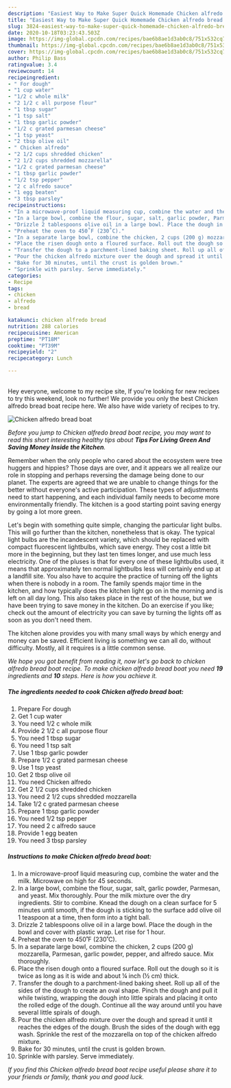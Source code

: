 ```yaml
---
description: "Easiest Way to Make Super Quick Homemade Chicken alfredo bread boat"
title: "Easiest Way to Make Super Quick Homemade Chicken alfredo bread boat"
slug: 3824-easiest-way-to-make-super-quick-homemade-chicken-alfredo-bread-boat
date: 2020-10-18T03:23:43.503Z
image: https://img-global.cpcdn.com/recipes/bae6b8ae1d3ab0c8/751x532cq70/chicken-alfredo-bread-boat-recipe-main-photo.jpg
thumbnail: https://img-global.cpcdn.com/recipes/bae6b8ae1d3ab0c8/751x532cq70/chicken-alfredo-bread-boat-recipe-main-photo.jpg
cover: https://img-global.cpcdn.com/recipes/bae6b8ae1d3ab0c8/751x532cq70/chicken-alfredo-bread-boat-recipe-main-photo.jpg
author: Philip Bass
ratingvalue: 3.4
reviewcount: 14
recipeingredient:
- " For dough"
- "1 cup water"
- "1/2 c whole milk"
- "2 1/2 c all purpose flour"
- "1 tbsp sugar"
- "1 tsp salt"
- "1 tbsp garlic powder"
- "1/2 c grated parmesan cheese"
- "1 tsp yeast"
- "2 tbsp olive oil"
- " Chicken alfredo"
- "2 1/2 cups shredded chicken"
- "2 1/2 cups shredded mozzarella"
- "1/2 c grated parmesan cheese"
- "1 tbsp garlic powder"
- "1/2 tsp pepper"
- "2 c alfredo sauce"
- "1 egg beaten"
- "3 tbsp parsley"
recipeinstructions:
- "In a microwave-proof liquid measuring cup, combine the water and the milk. Microwave on high for 45 seconds."
- "In a large bowl, combine the flour, sugar, salt, garlic powder, Parmesan, and yeast. Mix thoroughly. Pour the milk mixture over the dry ingredients. Stir to combine. Knead the dough on a clean surface for 5 minutes until smooth, if the dough is sticking to the surface add olive oil 1 teaspoon at a time, then form into a tight ball."
- "Drizzle 2 tablespoons olive oil in a large bowl. Place the dough in the bowl and cover with plastic wrap. Let rise for 1 hour."
- "Preheat the oven to 450˚F (230˚C)."
- "In a separate large bowl, combine the chicken, 2 cups (200 g) mozzarella, Parmesan, garlic powder, pepper, and alfredo sauce. Mix thoroughly."
- "Place the risen dough onto a floured surface. Roll out the dough so it is twice as long as it is wide and about ¼ inch (½ cm) thick."
- "Transfer the dough to a parchment-lined baking sheet. Roll up all of the sides of the dough to create an oval shape. Pinch the dough and pull it while twisting, wrapping the dough into little spirals and placing it onto the rolled edge of the dough. Continue all the way around until you have several little spirals of dough."
- "Pour the chicken alfredo mixture over the dough and spread it until it reaches the edges of the dough. Brush the sides of the dough with egg wash. Sprinkle the rest of the mozzarella on top of the chicken alfredo mixture."
- "Bake for 30 minutes, until the crust is golden brown."
- "Sprinkle with parsley. Serve immediately."
categories:
- Recipe
tags:
- chicken
- alfredo
- bread

katakunci: chicken alfredo bread 
nutrition: 288 calories
recipecuisine: American
preptime: "PT18M"
cooktime: "PT39M"
recipeyield: "2"
recipecategory: Lunch

---
```

<br>
Hey everyone, welcome to my recipe site, If you're looking for new recipes to try this weekend, look no further! We provide you only the best Chicken alfredo bread boat recipe here. We also have wide variety of recipes to try.
<br>


![Chicken alfredo bread boat](https://img-global.cpcdn.com/recipes/bae6b8ae1d3ab0c8/751x532cq70/chicken-alfredo-bread-boat-recipe-main-photo.jpg)

<i>Before you jump to Chicken alfredo bread boat recipe, you may want to read this short interesting healthy tips about 
<strong>Tips For Living Green And Saving Money Inside the Kitchen</strong>.</i>
</br>

Remember when the only people who cared about the ecosystem were tree huggers and hippies? Those days are over, and it appears we all realize our role in stopping and perhaps reversing the damage being done to our planet. The experts are agreed that we are unable to change things for the better without everyone's active participation. These types of adjustments need to start happening, and each individual family needs to become more environmentally friendly. The kitchen is a good starting point saving energy by going a lot more green.

Let's begin with something quite simple, changing the particular light bulbs. This will go further than the kitchen, nonetheless that is okay. The typical light bulbs are the incandescent variety, which should be replaced with compact fluorescent lightbulbs, which save energy. They cost a little bit more in the beginning, but they last ten times longer, and use much less electricity. One of the pluses is that for every one of these lightbulbs used, it means that approximately ten normal lightbulbs less will certainly end up at a landfill site. You also have to acquire the practice of turning off the lights when there is nobody in a room. The family spends major time in the kitchen, and how typically does the kitchen light go on in the morning and is left on all day long. This also takes place in the rest of the house, but we have been trying to save money in the kitchen. Do an exercise if you like; check out the amount of electricity you can save by turning the lights off as soon as you don't need them.

The kitchen alone provides you with many small ways by which energy and money can be saved. Efficient living is something we can all do, without difficulty. Mostly, all it requires is a little common sense.


<i>We hope you got benefit from reading it, now let's go back to chicken alfredo bread boat recipe. To make chicken alfredo bread boat you need <strong>19</strong> ingredients and <strong>10</strong> steps. Here is how you achieve it.
</i>

##### The ingredients needed to cook Chicken alfredo bread boat:

1. Prepare  For dough
1. Get 1 cup water
1. You need 1/2 c whole milk
1. Provide 2 1/2 c all purpose flour
1. You need 1 tbsp sugar
1. You need 1 tsp salt
1. Use 1 tbsp garlic powder
1. Prepare 1/2 c grated parmesan cheese
1. Use 1 tsp yeast
1. Get 2 tbsp olive oil
1. You need  Chicken alfredo
1. Get 2 1/2 cups shredded chicken
1. You need 2 1/2 cups shredded mozzarella
1. Take 1/2 c grated parmesan cheese
1. Prepare 1 tbsp garlic powder
1. You need 1/2 tsp pepper
1. You need 2 c alfredo sauce
1. Provide 1 egg beaten
1. You need 3 tbsp parsley


##### Instructions to make Chicken alfredo bread boat:

1. In a microwave-proof liquid measuring cup, combine the water and the milk. Microwave on high for 45 seconds.
1. In a large bowl, combine the flour, sugar, salt, garlic powder, Parmesan, and yeast. Mix thoroughly. Pour the milk mixture over the dry ingredients. Stir to combine. Knead the dough on a clean surface for 5 minutes until smooth, if the dough is sticking to the surface add olive oil 1 teaspoon at a time, then form into a tight ball.
1. Drizzle 2 tablespoons olive oil in a large bowl. Place the dough in the bowl and cover with plastic wrap. Let rise for 1 hour.
1. Preheat the oven to 450˚F (230˚C).
1. In a separate large bowl, combine the chicken, 2 cups (200 g) mozzarella, Parmesan, garlic powder, pepper, and alfredo sauce. Mix thoroughly.
1. Place the risen dough onto a floured surface. Roll out the dough so it is twice as long as it is wide and about ¼ inch (½ cm) thick.
1. Transfer the dough to a parchment-lined baking sheet. Roll up all of the sides of the dough to create an oval shape. Pinch the dough and pull it while twisting, wrapping the dough into little spirals and placing it onto the rolled edge of the dough. Continue all the way around until you have several little spirals of dough.
1. Pour the chicken alfredo mixture over the dough and spread it until it reaches the edges of the dough. Brush the sides of the dough with egg wash. Sprinkle the rest of the mozzarella on top of the chicken alfredo mixture.
1. Bake for 30 minutes, until the crust is golden brown.
1. Sprinkle with parsley. Serve immediately.


<i>If you find this Chicken alfredo bread boat recipe useful please share it to your friends or family, thank you and good luck.</i>
